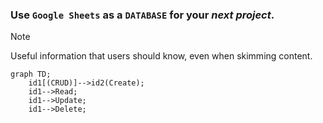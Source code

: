 ### Use `Google Sheets` as a `DATABASE` for your *next project*.
> [!NOTE]
> Useful information that users should know, even when skimming content.

```mermaid
graph TD;
    id1[(CRUD)]-->id2(Create);
    id1-->Read;
    id1-->Update;
    id1-->Delete;
```
